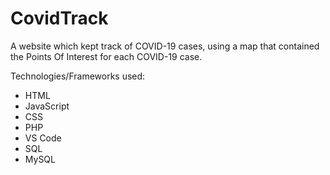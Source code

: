# CovidTrack

A website which kept track of COVID-19 cases, using a map that contained the Points Of Interest for each COVID-19 case.

Technologies/Frameworks used:
* HTML
* JavaScript
* CSS
* PHP
* VS Code
* SQL
* MySQL
